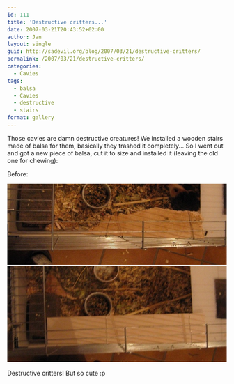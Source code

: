 ```yaml
---
id: 111
title: 'Destructive critters...'
date: 2007-03-21T20:43:52+02:00
author: Jan
layout: single
guid: http://sadevil.org/blog/2007/03/21/destructive-critters/
permalink: /2007/03/21/destructive-critters/
categories:
  - Cavies
tags:
  - balsa
  - Cavies
  - destructive
  - stairs
format: gallery
---
```

Those cavies are damn destructive creatures! We installed a wooden stairs made of balsa for them, basically they trashed it completely... So I went out and got a new piece of balsa, cut it to size and installed it (leaving the old one for chewing):

Before:

![old stairs](/assets/images/2007/03/IMG_3140-sm.jpg "old stairs") 
![new stairs](/assets/images/2007/03/IMG_3141-sm.jpg "new stairs") 

Destructive critters! But so cute :p